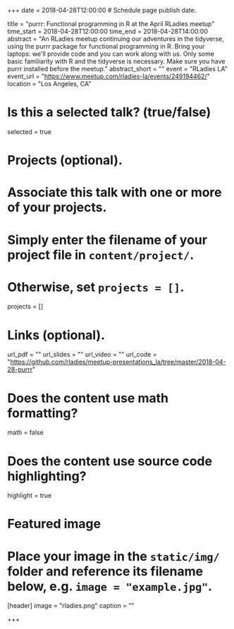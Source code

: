 +++
date = 2018-04-28T12:00:00  # Schedule page publish date.

title = "purrr: Functional programming in R at the April RLadies meetup"
time_start = 2018-04-28T12:00:00
time_end = 2018-04-28T14:00:00
abstract = "An RLadies meetup continuing our adventures in the tidyverse, using the purrr package for functional programming in R. Bring your laptops: we'll provide code and you can work along with us. Only some basic familiarity with R and the tidyverse is necessary. Make sure you have purrr installed before the meetup."
abstract_short = ""
event = "RLadies LA"
event_url = "https://www.meetup.com/rladies-la/events/249194462/"
location = "Los Angeles, CA"

# Is this a selected talk? (true/false)
selected = true

# Projects (optional).
#   Associate this talk with one or more of your projects.
#   Simply enter the filename of your project file in `content/project/`.
#   Otherwise, set `projects = []`.
projects = []

# Links (optional).
url_pdf = ""
url_slides = ""
url_video = ""
url_code = "https://github.com/rladies/meetup-presentations_la/tree/master/2018-04-28-purrr"

# Does the content use math formatting?
math = false

# Does the content use source code highlighting?
highlight = true

# Featured image
# Place your image in the `static/img/` folder and reference its filename below, e.g. `image = "example.jpg"`.
[header]
image = "rladies.png"
caption = ""

+++


